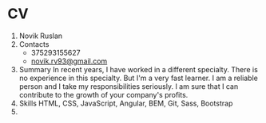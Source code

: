 # CV

1. Novik Ruslan
2. Сontacts
    - 375293155627
    - novik.rv93@gmail.com
3. Summary
    In recent years, I have worked in a different specialty. There is no experience in this specialty. But I'm a very fast learner. I am a reliable person and I take my responsibilities seriously. I am sure that I can contribute to the growth of your company's profits.
4. Skills
    HTML, CSS, JavaScript, Angular, BEM,  Git, Sass, Bootstrap
5. 
